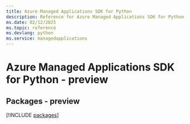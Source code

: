 ```yaml
---
title: Azure Managed Applications SDK for Python
description: Reference for Azure Managed Applications SDK for Python
ms.date: 02/12/2025
ms.topic: reference
ms.devlang: python
ms.service: managedapplications
---
```

# Azure Managed Applications SDK for Python - preview
## Packages - preview
[!INCLUDE [packages](managed-applications-index.md)]